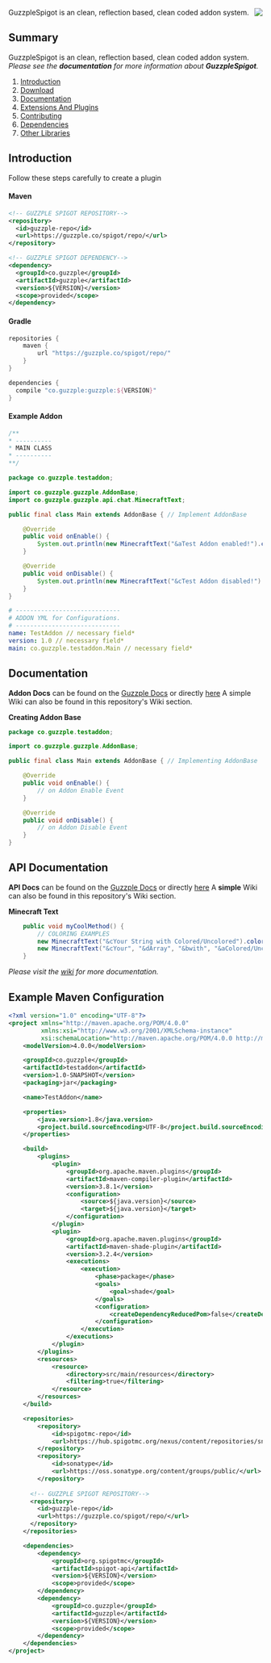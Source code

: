 <img src="https://i.ibb.co/R252N2n/Logo-New.png" align="right"></img>
GuzzpleSpigot is an clean, reflection based, clean coded addon system.
## Summary

GuzzpleSpigot is an clean, reflection based, clean coded addon system.
_Please see the __documentation__ for more information about __GuzzpleSpigot__._

1. [Introduction](#introduction)
4. [Download](#download)
5. [Documentation](#documentation)
7. [Extensions And Plugins](#third-party-recommendations)
8. [Contributing](#contributing-to-jda)
9. [Dependencies](#dependencies)
10. [Other Libraries](#related-projects)
## Introduction
Follow these steps carefully to create a plugin

#### Maven
```xml
<!-- GUZZPLE SPIGOT REPOSITORY-->
<repository>
  <id>guzzple-repo</id>
  <url>https://guzzple.co/spigot/repo/</url>
</repository>

<!-- GUZZPLE SPIGOT DEPENDENCY-->
<dependency>
  <groupId>co.guzzple</groupId>
  <artifactId>guzzple</artifactId>
  <version>${VERSION}</version>
  <scope>provided</scope>
</dependency>
```
#### Gradle
```gradle
repositories {
    maven {
        url "https://guzzple.co/spigot/repo/"
    }
}

dependencies {
  compile "co.guzzple:guzzple:${VERSION}"
}

```

#### Example Addon
```java
/**
* ----------
* MAIN CLASS
* ----------
**/

package co.guzzple.testaddon;

import co.guzzple.guzzple.AddonBase;
import co.guzzple.guzzple.api.chat.MinecraftText;

public final class Main extends AddonBase { // Implement AddonBase

    @Override
    public void onEnable() {
        System.out.println(new MinecraftText("&aTest Addon enabled!").color().getString());
    }

    @Override
    public void onDisable() {
        System.out.println(new MinecraftText("&cTest Addon disabled!").color().getString());
    }
}
```

```yml
# -----------------------------
# ADDON YML for Configurations.
# -----------------------------
name: TestAddon // necessary field*
version: 1.0 // necessary field*
main: co.guzzple.testaddon.Main // necessary field*
```

## Documentation
**Addon Docs** can be found on the [Guzzple Docs](wiki.guzzple.co/guzzplespigot) or directly [here](https://github.com/guzzpleco/GuzzpleSpigot/README.MD#documentation)
A simple Wiki can also be found in this repository's Wiki section.

**Creating Addon Base**
```java
package co.guzzple.testaddon;

import co.guzzple.guzzple.AddonBase;

public final class Main extends AddonBase { // Implementing AddonBase

    @Override
    public void onEnable() {
        // on Addon Enable Event
    }

    @Override
    public void onDisable() {
        // on Addon Disable Event
    }
}
```
## API Documentation
**API Docs** can be found on the [Guzzple Docs](wiki.guzzple.co/guzzplespigot) or directly [here](https://github.com/guzzpleco/GuzzpleSpigot/README.MD#documentation)
A **simple** Wiki can also be found in this repository's Wiki section.

**Minecraft Text**
```java
    public void myCoolMethod() {
        // COLORING EXAMPLES
        new MinecraftText("&cYour String with Colored/Uncolored").color().getString(); // Coloring and returning String
        new MinecraftText("&cYour", "&dArray", "&bwith", "&aColored/Uncolored").color().getList(); // Coloring and returning list.
    }
```

_Please visit the [wiki](wiki.guzzple.co/guzzplespigot) for more documentation._

## Example Maven Configuration
```xml
<?xml version="1.0" encoding="UTF-8"?>
<project xmlns="http://maven.apache.org/POM/4.0.0"
         xmlns:xsi="http://www.w3.org/2001/XMLSchema-instance"
         xsi:schemaLocation="http://maven.apache.org/POM/4.0.0 http://maven.apache.org/xsd/maven-4.0.0.xsd">
    <modelVersion>4.0.0</modelVersion>

    <groupId>co.guzzple</groupId>
    <artifactId>testaddon</artifactId>
    <version>1.0-SNAPSHOT</version>
    <packaging>jar</packaging>

    <name>TestAddon</name>

    <properties>
        <java.version>1.8</java.version>
        <project.build.sourceEncoding>UTF-8</project.build.sourceEncoding>
    </properties>

    <build>
        <plugins>
            <plugin>
                <groupId>org.apache.maven.plugins</groupId>
                <artifactId>maven-compiler-plugin</artifactId>
                <version>3.8.1</version>
                <configuration>
                    <source>${java.version}</source>
                    <target>${java.version}</target>
                </configuration>
            </plugin>
            <plugin>
                <groupId>org.apache.maven.plugins</groupId>
                <artifactId>maven-shade-plugin</artifactId>
                <version>3.2.4</version>
                <executions>
                    <execution>
                        <phase>package</phase>
                        <goals>
                            <goal>shade</goal>
                        </goals>
                        <configuration>
                            <createDependencyReducedPom>false</createDependencyReducedPom>
                        </configuration>
                    </execution>
                </executions>
            </plugin>
        </plugins>
        <resources>
            <resource>
                <directory>src/main/resources</directory>
                <filtering>true</filtering>
            </resource>
        </resources>
    </build>

    <repositories>
        <repository>
            <id>spigotmc-repo</id>
            <url>https://hub.spigotmc.org/nexus/content/repositories/snapshots/</url>
        </repository>
        <repository>
            <id>sonatype</id>
            <url>https://oss.sonatype.org/content/groups/public/</url>
        </repository>
      
      <!-- GUZZPLE SPIGOT REPOSITORY-->
      <repository>
        <id>guzzple-repo</id>
        <url>https://guzzple.co/spigot/repo/</url>
      </repository>
    </repositories>

    <dependencies>
        <dependency>
            <groupId>org.spigotmc</groupId>
            <artifactId>spigot-api</artifactId>
            <version>${VERSION}</version>
            <scope>provided</scope>
        </dependency>
        <dependency>
            <groupId>co.guzzple</groupId>
            <artifactId>guzzple</artifactId>
            <version>${VERSION}</version>
            <scope>provided</scope>
        </dependency>
    </dependencies>
</project>
```

